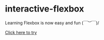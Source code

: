 # interactive-flexbox

Learning Flexbox is now easy and fun (￣︶￣)/

[Click here to try](https://santeenee-flexbox.netlify.app)

